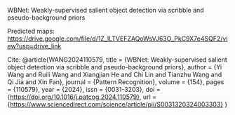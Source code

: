 WBNet: Weakly-supervised salient object detection via scribble and pseudo-background priors

Predicted maps: 
https://drive.google.com/file/d/1Z_lLTVEFZAQoWsVJ63O_PkC9X7e4SQF2/view?usp=drive_link

Cite:
@article{WANG2024110579,
title = {WBNet: Weakly-supervised salient object detection via scribble and pseudo-background priors},
author = {Yi Wang and Ruili Wang and Xiangjian He and Chi Lin and Tianzhu Wang and Qi Jia and Xin Fan},
journal = {Pattern Recognition},
volume = {154},
pages = {110579},
year = {2024},
issn = {0031-3203},
doi = {https://doi.org/10.1016/j.patcog.2024.110579},
url = {https://www.sciencedirect.com/science/article/pii/S0031320324003303}
}
